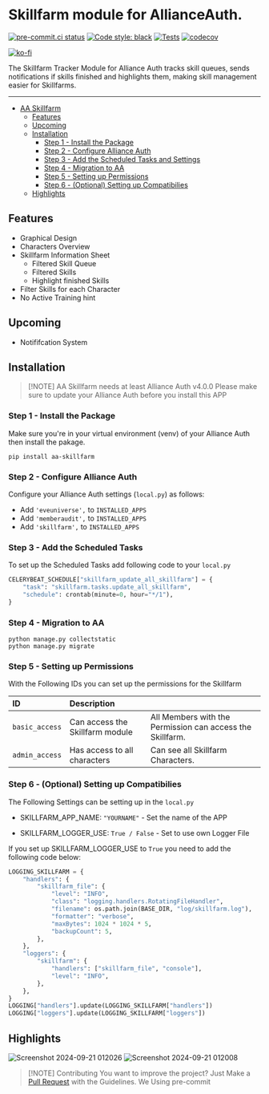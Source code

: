 # Skillfarm module for AllianceAuth.<a name="aa-skillfarm"></a>

[![pre-commit.ci status](https://results.pre-commit.ci/badge/github/Geuthur/aa-skillfarm/master.svg)](https://results.pre-commit.ci/latest/github/Geuthur/aa-skillfarm/master)
[![Code style: black](https://img.shields.io/badge/code%20style-black-000000.svg)](https://github.com/psf/black)
[![Tests](https://github.com/Geuthur/aa-skillfarm/actions/workflows/autotester.yml/badge.svg)](https://github.com/Geuthur/aa-skillfarm/actions/workflows/autotester.yml)
[![codecov](https://codecov.io/gh/Geuthur/aa-skillfarm/graph/badge.svg?token=oFZPpgIXz4)](https://codecov.io/gh/Geuthur/aa-skillfarm)

[![ko-fi](https://ko-fi.com/img/githubbutton_sm.svg)](https://ko-fi.com/W7W810Q5J4)

The Skillfarm Tracker Module for Alliance Auth tracks skill queues, sends notifications if skills finished and highlights them, making skill management easier for Skillfarms.

______________________________________________________________________

- [AA Skillfarm](#aa-skillfarm)
  - [Features](#features)
  - [Upcoming](#upcoming)
  - [Installation](#features)
    - [Step 1 - Install the Package](#step1)
    - [Step 2 - Configure Alliance Auth](#step2)
    - [Step 3 - Add the Scheduled Tasks and Settings](#step3)
    - [Step 4 - Migration to AA](#step4)
    - [Step 5 - Setting up Permissions](#step5)
    - [Step 6 - (Optional) Setting up Compatibilies](#step6)
  - [Highlights](#highlights)

## Features<a name="features"></a>

- Graphical Design
- Characters Overview
- Skillfarm Information Sheet
  - Filtered Skill Queue
  - Filtered Skills
  - Highlight finished Skills
- Filter Skills for each Character
- No Active Training hint

## Upcoming<a name="upcoming"></a>

- Notififcation System

## Installation<a name="installation"></a>

> \[!NOTE\]
> AA Skillfarm needs at least Alliance Auth v4.0.0
> Please make sure to update your Alliance Auth before you install this APP

### Step 1 - Install the Package<a name="step1"></a>

Make sure you're in your virtual environment (venv) of your Alliance Auth then install the pakage.

```shell
pip install aa-skillfarm
```

### Step 2 - Configure Alliance Auth<a name="step2"></a>

Configure your Alliance Auth settings (`local.py`) as follows:

- Add `'eveuniverse',` to `INSTALLED_APPS`
- Add `'memberaudit',` to `INSTALLED_APPS`
- Add `'skillfarm',` to `INSTALLED_APPS`

### Step 3 - Add the Scheduled Tasks<a name="step3"></a>

To set up the Scheduled Tasks add following code to your `local.py`

```python
CELERYBEAT_SCHEDULE["skillfarm_update_all_skillfarm"] = {
    "task": "skillfarm.tasks.update_all_skillfarm",
    "schedule": crontab(minute=0, hour="*/1"),
}
```

### Step 4 - Migration to AA<a name="step4"></a>

```shell
python manage.py collectstatic
python manage.py migrate
```

### Step 5 - Setting up Permissions<a name="step5"></a>

With the Following IDs you can set up the permissions for the Skillfarm

| ID             | Description                     |                                                           |
| :------------- | :------------------------------ | :-------------------------------------------------------- |
| `basic_access` | Can access the Skillfarm module | All Members with the Permission can access the Skillfarm. |
| `admin_access` | Has access to all characters    | Can see all Skillfarm Characters.                         |

### Step 6 - (Optional) Setting up Compatibilies<a name="step6"></a>

The Following Settings can be setting up in the `local.py`

- SKILLFARM_APP_NAME:          `"YOURNAME"`     - Set the name of the APP

- SKILLFARM_LOGGER_USE:        `True / False`   - Set to use own Logger File

If you set up SKILLFARM_LOGGER_USE to `True` you need to add the following code below:

```python
LOGGING_SKILLFARM = {
    "handlers": {
        "skillfarm_file": {
            "level": "INFO",
            "class": "logging.handlers.RotatingFileHandler",
            "filename": os.path.join(BASE_DIR, "log/skillfarm.log"),
            "formatter": "verbose",
            "maxBytes": 1024 * 1024 * 5,
            "backupCount": 5,
        },
    },
    "loggers": {
        "skillfarm": {
            "handlers": ["skillfarm_file", "console"],
            "level": "INFO",
        },
    },
}
LOGGING["handlers"].update(LOGGING_SKILLFARM["handlers"])
LOGGING["loggers"].update(LOGGING_SKILLFARM["loggers"])
```

## Highlights<a name="highlights"></a>

![Screenshot 2024-09-21 012026](https://github.com/user-attachments/assets/8de03a03-c8b4-4e42-91c2-d78b2ea6a62a)
![Screenshot 2024-09-21 012008](https://github.com/user-attachments/assets/567197cc-c55f-4b0e-b470-d4ceeadcfb15)

> \[!NOTE\]
> Contributing
> You want to improve the project?
> Just Make a [Pull Request](https://github.com/Geuthur/aa-skillfarm/pulls) with the Guidelines.
> We Using pre-commit
